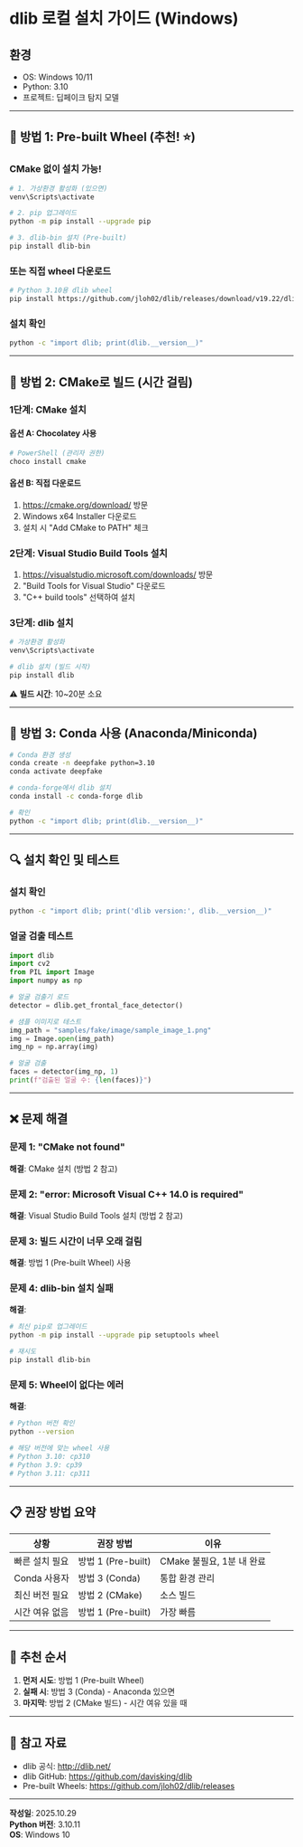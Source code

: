 # dlib 로컬 설치 가이드 (Windows)

## 환경
- OS: Windows 10/11
- Python: 3.10
- 프로젝트: 딥페이크 탐지 모델

---

## 🚀 방법 1: Pre-built Wheel (추천! ⭐)

### CMake 없이 설치 가능!

```bash
# 1. 가상환경 활성화 (있으면)
venv\Scripts\activate

# 2. pip 업그레이드
python -m pip install --upgrade pip

# 3. dlib-bin 설치 (Pre-built)
pip install dlib-bin
```

### 또는 직접 wheel 다운로드

```bash
# Python 3.10용 dlib wheel
pip install https://github.com/jloh02/dlib/releases/download/v19.22/dlib-19.22.0-cp310-cp310-win_amd64.whl
```

### 설치 확인

```bash
python -c "import dlib; print(dlib.__version__)"
```

---

## 🔧 방법 2: CMake로 빌드 (시간 걸림)

### 1단계: CMake 설치

#### 옵션 A: Chocolatey 사용
```bash
# PowerShell (관리자 권한)
choco install cmake
```

#### 옵션 B: 직접 다운로드
1. https://cmake.org/download/ 방문
2. Windows x64 Installer 다운로드
3. 설치 시 "Add CMake to PATH" 체크

### 2단계: Visual Studio Build Tools 설치

1. https://visualstudio.microsoft.com/downloads/ 방문
2. "Build Tools for Visual Studio" 다운로드
3. "C++ build tools" 선택하여 설치

### 3단계: dlib 설치

```bash
# 가상환경 활성화
venv\Scripts\activate

# dlib 설치 (빌드 시작)
pip install dlib
```

⚠️ **빌드 시간**: 10~20분 소요

---

## 🐍 방법 3: Conda 사용 (Anaconda/Miniconda)

```bash
# Conda 환경 생성
conda create -n deepfake python=3.10
conda activate deepfake

# conda-forge에서 dlib 설치
conda install -c conda-forge dlib

# 확인
python -c "import dlib; print(dlib.__version__)"
```

---

## 🔍 설치 확인 및 테스트

### 설치 확인
```bash
python -c "import dlib; print('dlib version:', dlib.__version__)"
```

### 얼굴 검출 테스트
```python
import dlib
import cv2
from PIL import Image
import numpy as np

# 얼굴 검출기 로드
detector = dlib.get_frontal_face_detector()

# 샘플 이미지로 테스트
img_path = "samples/fake/image/sample_image_1.png"
img = Image.open(img_path)
img_np = np.array(img)

# 얼굴 검출
faces = detector(img_np, 1)
print(f"검출된 얼굴 수: {len(faces)}")
```

---

## ❌ 문제 해결

### 문제 1: "CMake not found"
**해결**: CMake 설치 (방법 2 참고)

### 문제 2: "error: Microsoft Visual C++ 14.0 is required"
**해결**: Visual Studio Build Tools 설치 (방법 2 참고)

### 문제 3: 빌드 시간이 너무 오래 걸림
**해결**: 방법 1 (Pre-built Wheel) 사용

### 문제 4: dlib-bin 설치 실패
**해결**: 
```bash
# 최신 pip로 업그레이드
python -m pip install --upgrade pip setuptools wheel

# 재시도
pip install dlib-bin
```

### 문제 5: Wheel이 없다는 에러
**해결**:
```bash
# Python 버전 확인
python --version

# 해당 버전에 맞는 wheel 사용
# Python 3.10: cp310
# Python 3.9: cp39
# Python 3.11: cp311
```

---

## 📋 권장 방법 요약

| 상황 | 권장 방법 | 이유 |
|------|----------|------|
| 빠른 설치 필요 | 방법 1 (Pre-built) | CMake 불필요, 1분 내 완료 |
| Conda 사용자 | 방법 3 (Conda) | 통합 환경 관리 |
| 최신 버전 필요 | 방법 2 (CMake) | 소스 빌드 |
| 시간 여유 없음 | 방법 1 (Pre-built) | 가장 빠름 |

---

## 🎯 추천 순서

1. **먼저 시도**: 방법 1 (Pre-built Wheel)
2. **실패 시**: 방법 3 (Conda) - Anaconda 있으면
3. **마지막**: 방법 2 (CMake 빌드) - 시간 여유 있을 때

---

## 📝 참고 자료

- dlib 공식: http://dlib.net/
- dlib GitHub: https://github.com/davisking/dlib
- Pre-built Wheels: https://github.com/jloh02/dlib/releases

---

**작성일**: 2025.10.29  
**Python 버전**: 3.10.11  
**OS**: Windows 10

